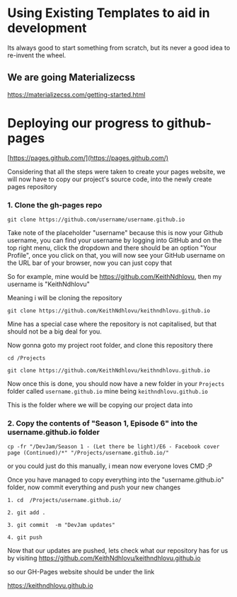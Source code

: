 # Using Existing Templates to aid in development

Its always good to start something from scratch, but its never a good idea to re-invent the wheel.

## We are going Materializecss 

https://materializecss.com/getting-started.html

# 
# Deploying our progress to github-pages

[https://pages.github.com/](https://pages.github.com/)

Considering that all the steps were taken to create your pages website, we will now have to copy our  project's source code, into the newly create pages repository


### 1. Clone the gh-pages repo 
```
git clone https://github.com/username/username.github.io
```
Take note of the placeholder "username" because this is now your Github username, you can  find your username by logging into GitHub and on the top right menu, click the dropdown and there  should be an option "Your Profile", once you click on that, you  will now see your GitHub username on the  URL bar of your browser, now you can  just copy that

So for example, mine would be https://github.com/KeithNdhlovu, then my  username is "KeithNdhlovu"

Meaning i will be cloning the repository 
```
git clone https://github.com/KeithNdhlovu/keithndhlovu.github.io
```
Mine has a special case where the repository is not capitalised, but  that should not be a big deal  for you.

Now gonna goto my project root folder, and clone this repository there

```
cd /Projects
```

```
git clone https://github.com/KeithNdhlovu/keithndhlovu.github.io
```

Now once this is done, you should  now have a new folder in your `Projects` folder called `username.github.io` mine being  `keithndhlovu.github.io`

This is the folder where we will  be copying our project data into

### 2. Copy the  contents  of "Season 1, Episode 6" into the username.github.io folder

```
cp -fr "/DevJam/Season 1 - (Let there be light)/E6 - Facebook cover page (Continued)/*" "/Projects/username.github.io/"
```

or you could just do this  manually, i mean now everyone loves CMD ;P

Once you have managed to copy everything into the "username.github.io" folder, now commit everything and push your new changes

```
1. cd  /Projects/username.github.io/

2. git add .

3. git commit  -m "DevJam updates"

4. git push
```

Now that our updates are pushed, lets check what our repository has for us by visiting https://github.com/KeithNdhlovu/keithndhlovu.github.io

so our GH-Pages website should be under the link 

https://keithndhlovu.github.io
